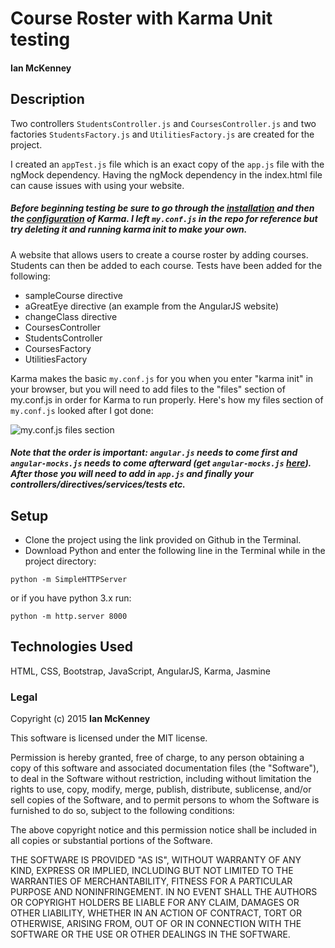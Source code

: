 # Course Roster with Karma Unit testing
#### Ian McKenney

## Description
Two controllers ```StudentsController.js``` and ```CoursesController.js``` and two factories ```StudentsFactory.js``` and ```UtilitiesFactory.js``` are created for the project.

I created an ```appTest.js``` file which is an exact copy of the ```app.js``` file with the ngMock dependency.  Having the ngMock dependency in the index.html file can cause issues with using your website.  

##### Before beginning testing be sure to go through the [installation](http://karma-runner.github.io/0.13/intro/installation.html) and then the [configuration](http://karma-runner.github.io/0.13/intro/configuration.html) of Karma.  I left ```my.conf.js``` in the repo for reference but try deleting it and running karma init to make your own.

A website that allows users to create a course roster by adding courses.  Students can then be added to each course.  Tests have been added for the following:

* sampleCourse directive
* aGreatEye directive (an example from the AngularJS website)
* changeClass directive
* CoursesController
* StudentsController
* CoursesFactory
* UtilitiesFactory

Karma makes the basic ```my.conf.js``` for you when you enter "karma init" in your browser, but you will need to add files to the "files" section of my.conf.js in order for Karma to run properly.  Here's how my files section of ```my.conf.js``` looked after I got done:

![my.conf.js files section](https://github.com/IanMcKe/courseRosterUnitTests/blob/master/my.conf.js_files.JPG)

##### Note that the order is important:  ```angular.js``` needs to come first and ```angular-mocks.js``` needs to come afterward (get ```angular-mocks.js``` [here](https://docs.angularjs.org/api/ngMock)).  After those you will need to add in ```app.js``` and finally your controllers/directives/services/tests etc.

## Setup

* Clone the project using the link provided on Github in the Terminal.
* Download Python and enter the following line in the Terminal while in the project directory:
```console
python -m SimpleHTTPServer
```
or if you have python 3.x run:
```console
python -m http.server 8000
```

## Technologies Used

HTML, CSS, Bootstrap, JavaScript, AngularJS, Karma, Jasmine

### Legal

Copyright (c) 2015 **Ian McKenney**

This software is licensed under the MIT license.

Permission is hereby granted, free of charge, to any person obtaining a copy
of this software and associated documentation files (the "Software"), to deal
in the Software without restriction, including without limitation the rights
to use, copy, modify, merge, publish, distribute, sublicense, and/or sell
copies of the Software, and to permit persons to whom the Software is
furnished to do so, subject to the following conditions:

The above copyright notice and this permission notice shall be included in
all copies or substantial portions of the Software.

THE SOFTWARE IS PROVIDED "AS IS", WITHOUT WARRANTY OF ANY KIND, EXPRESS OR
IMPLIED, INCLUDING BUT NOT LIMITED TO THE WARRANTIES OF MERCHANTABILITY,
FITNESS FOR A PARTICULAR PURPOSE AND NONINFRINGEMENT. IN NO EVENT SHALL THE
AUTHORS OR COPYRIGHT HOLDERS BE LIABLE FOR ANY CLAIM, DAMAGES OR OTHER
LIABILITY, WHETHER IN AN ACTION OF CONTRACT, TORT OR OTHERWISE, ARISING FROM,
OUT OF OR IN CONNECTION WITH THE SOFTWARE OR THE USE OR OTHER DEALINGS IN
THE SOFTWARE.
